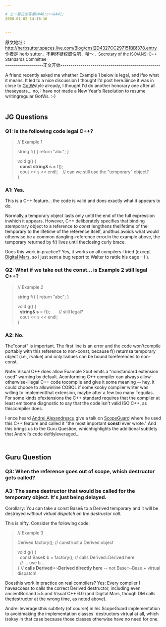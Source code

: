 ```yaml
---

# 上一篇日志答案&#40;c++&#41;
2008-01-02 14:18:16


---
```



原文地址：<br />
http://herbsutter.spaces.live.com/Blog/cns!2D4327CC297151BB!378.entry<br />
作者是 herb sutter，不用怀疑权威性吧，哈～，<font size="-1">Secretary of the ISO/ANSI C++ Standards Committee<br />
</font>-------------------正文开始--------------------------------------------------<br />
<p>A friend recently asked me whether Example 1 below is legal, and ifso what it means. It led to a nice discussion I thought I'd post here.Since it was in close to <a target=_blank target="_blank" href="http://www.gotw.ca/gotw/">GotW</a>style already, I thought I'd do another honorary one after all theseyears... no, I have not made a New Year's Resolution to resume writingregular GotWs. :-)<br />
<br />
 </p>
<h2>JG Questions</h2> <h3>Q1: Is the following code legal C++?</h3> <blockquote> <p>// Example 1 </p>
<p>string f() { return "abc"; } </p>
<p>void g() {<br />
&nbsp; <strong>const string&amp; s</strong> = f();<br />
&nbsp; cout &lt;&lt; s &lt;&lt; endl;&nbsp;&nbsp;&nbsp; // can we still use the "temporary" object?<br />
}</p>
</blockquote> <h3>A1: Yes.</h3> <p>This is a C++ feature… the code is valid and does exactly what it appears to do.  </p>
<p>Normally,a temporary object lasts only until the end of the full expression inwhich it appears. However, C++ deliberately specifies that binding atemporary object to a reference <em>to const</em> lengthens thelifetime of the temporary to the lifetime of the reference itself, andthus avoids what would otherwise be a common dangling-reference error.In the example above, the temporary returned by f() lives until theclosing curly brace. </p>
<p>Does this work in practice? Yes, it works on all compilers I tried (except <a target=_blank target="_blank" href="http://digitalmars.com/download/freecompiler.html">Digital Mars</a>, so I just sent a bug report to Walter to rattle his cage :-) ).  </p>
<h3>Q2: What if we take out the const... is Example 2 still legal C++?</h3> <blockquote> <p>// Example 2 </p>
<p>string f() { return "abc"; } </p>
<p>void g() {<br />
&nbsp; <strong>string&amp; s</strong> = f();&nbsp;&nbsp;&nbsp;&nbsp;&nbsp;&nbsp; // still legal?<br />
&nbsp; cout &lt;&lt; s &lt;&lt; endl;<br />
}</p>
</blockquote> <h3>A2: No.</h3> <p>The"const" is important. The first line is an error and the code won'tcompile portably with this reference to non-const, because f() returnsa temporary object (i.e., rvalue) and only lvalues can be bound toreferences to non-const. </p>
<p>Note: Visual C++ does allow Example 2but emits a "nonstandard extension used" warning by default. Aconforming C++ compiler can always allow otherwise-illegal C++ code tocompile and give it some meaning -- hey, it could choose to allowinline COBOL if some kooky compiler writer was willing to implementthat extension, maybe after a few too many Tequilas. For some kinds ofextensions the C++ standard requires that the compiler at least emitsome diagnostic to say that the code isn't valid ISO C++, as thiscompiler does. </p>
<p>I once heard <a target=_blank target="_blank" href="http://erdani.org/">Andrei Alexandrescu</a> give a talk on <a target=_blank target="_blank" href="http://www.ddj.com/cpp/184403758">ScopeGuard</a> where he used this C++ feature and called it "the most important <strong>const</strong>I ever wrote." And this brings us to the Guru Question, whichhighlights the additional subtlety that Andrei's code deftlyleveraged... </p>
 <p> </p>
<h2><br />
Guru Question</h2> <h3>Q3: When the reference goes out of scope, which destructor gets called?</h3> <h3>A3: The same destructor that would be called for the temporary object. It's just being delayed.</h3> <p>Corollary: You can take a const Base&amp; to a Derived temporary and it will be destroyed <em>without virtual dispatch on the destructor call</em>.  </p>
<p>This is nifty. Consider the following code:  </p>
<blockquote> <p>// Example 3  </p>
<p>Derived factory(); // construct a Derived object  </p>
<p>void g() {<br />
&nbsp; const Base&amp; b = factory(); // calls Derived::Derived here<br />
&nbsp; // … use b …<br />
} // <b>calls Derived::~Derived directly here</b> -- not Base::~Base + virtual dispatch!</p>
</blockquote> <p>Doesthis work in practice on real compilers? Yes: Every compiler I haveaccess to calls the correct Derived destructor, including even ancientBorland 5.5 and Visual C++ 6.0 (and Digital Mars, though DM calls thedestructor at the wrong time, as noted above). </p>
Andrei leveragesthis subtlety (of course) in his ScopeGuard implementation to avoidmaking the implementation classes' destructors virtual at all, which isokay in that case because those classes otherwise have no need for one.<img src="http://c.services.spaces.live.com/CollectionWebService/c.gif?cid=3261494312968475067&amp;page=RSS%3a+GotW+%2388%3a+A+Candidate+For+the+%22Most+Important+const%22&amp;referrer=" alt="" border="0" height="1" width="1"><br />
